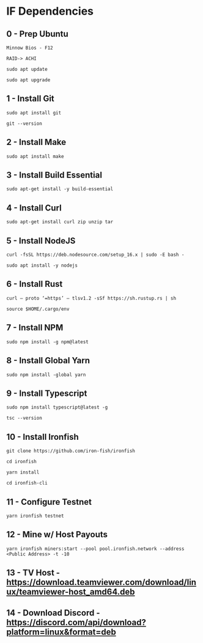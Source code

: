 # IF Dependencies
## 0 - Prep Ubuntu
```
Minnow Bios - F12
```
```
RAID-> ACHI
```
```
sudo apt update
```
```
sudo apt upgrade
```
## 1 - Install Git
```
sudo apt install git
```
```
git --version
```
## 2 - Install Make
```
sudo apt install make
```
## 3 - Install Build Essential
```
sudo apt-get install -y build-essential
```
## 4 - Install Curl
```
sudo apt-get install curl zip unzip tar
```
## 5 - Install NodeJS
```
curl -fsSL https://deb.nodesource.com/setup_16.x | sudo -E bash -
```
```
sudo apt install -y nodejs
```
## 6 - Install Rust
```
curl — proto ‘=https’ — tlsv1.2 -sSf https://sh.rustup.rs | sh
```
```
source $HOME/.cargo/env
```
## 7 - Install NPM
```
sudo npm install -g npm@latest
```
## 8 - Install Global Yarn
```
sudo npm install -global yarn
```
## 9 - Install Typescript 
```
sudo npm install typescript@latest -g
```
```
tsc --version
```
## 10 - Install Ironfish 
```
git clone https://github.com/iron-fish/ironfish
```
```
cd ironfish
```
```
yarn install
```
```
cd ironfish-cli
```
## 11 - Configure Testnet 
```
yarn ironfish testnet
```
## 12 - Mine w/ Host Payouts 
```
yarn ironfish miners:start --pool pool.ironfish.network --address <Public Address> -t -10
```
## 13 - TV Host - https://download.teamviewer.com/download/linux/teamviewer-host_amd64.deb
## 14 - Download Discord - https://discord.com/api/download?platform=linux&format=deb

